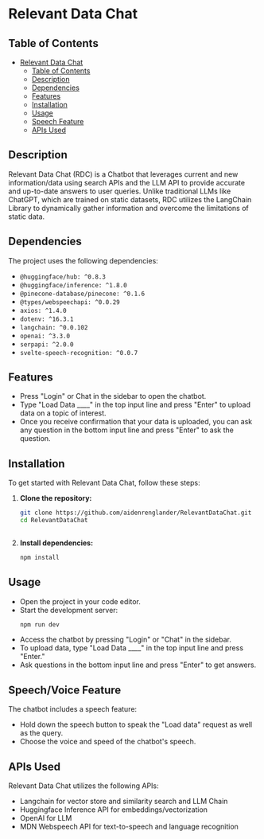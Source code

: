 # Relevant Data Chat

## Table of Contents

- [Relevant Data Chat](#relevant-data-chat)
  - [Table of Contents](#table-of-contents)
  - [Description](#description)
  - [Dependencies](#dependencies)
  - [Features](#features)
  - [Installation](#installation)
  - [Usage](#usage)
  - [Speech Feature](#speech-feature)
  - [APIs Used](#apis-used)

## Description

Relevant Data Chat (RDC) is a Chatbot that leverages current and new information/data using search APIs and the LLM API to provide accurate and up-to-date answers to user queries. Unlike traditional LLMs like ChatGPT, which are trained on static datasets, RDC utilizes the LangChain Library to dynamically gather information and overcome the limitations of static data.

## Dependencies

The project uses the following dependencies:

- `@huggingface/hub: ^0.8.3`
- `@huggingface/inference: ^1.8.0`
- `@pinecone-database/pinecone: ^0.1.6`
- `@types/webspeechapi: ^0.0.29`
- `axios: ^1.4.0`
- `dotenv: ^16.3.1`
- `langchain: ^0.0.102`
- `openai: ^3.3.0`
- `serpapi: ^2.0.0`
- `svelte-speech-recognition: ^0.0.7`

## Features

- Press "Login" or Chat in the sidebar to open the chatbot.
- Type "Load Data ____" in the top input line and press "Enter" to upload data on a topic of interest.
- Once you receive confirmation that your data is uploaded, you can ask any question in the bottom input line and press "Enter" to ask the question.

## Installation

To get started with Relevant Data Chat, follow these steps:

1. **Clone the repository:**

   ```bash
   git clone https://github.com/aidenrenglander/RelevantDataChat.git
   cd RelevantDataChat
  
2. **Install dependencies:**
   
   ```bash
   npm install
   
## Usage

- Open the project in your code editor.
- Start the development server:
  ```bash
  npm run dev
- Access the chatbot by pressing "Login" or "Chat" in the sidebar.
- To upload data, type "Load Data ____" in the top input line and press "Enter."
- Ask questions in the bottom input line and press "Enter" to get answers.

## Speech/Voice Feature

The chatbot includes a speech feature:

- Hold down the speech button to speak the "Load data" request as well as the query.
- Choose the voice and speed of the chatbot's speech.

## APIs Used

Relevant Data Chat utilizes the following APIs:

- Langchain for vector store and similarity search and LLM Chain
- Huggingface Inference API for embeddings/vectorization
- OpenAI for LLM
- MDN Webspeech API for text-to-speech and language recognition










   



